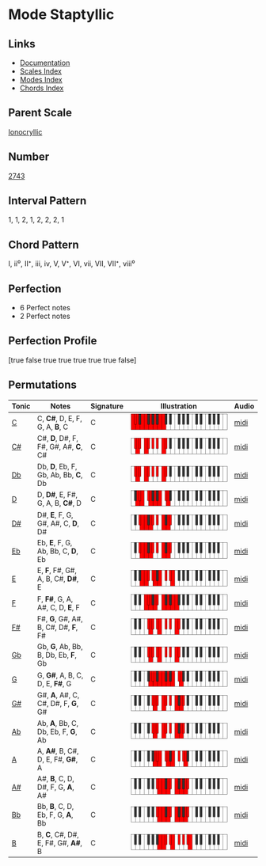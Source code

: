 # Mode Staptyllic

## Links

- [Documentation](index.md)
- [Scales Index](Scales.md)
- [Modes Index](Modes.md)
- [Chords Index](Chords.md)

## Parent Scale

[Ionocryllic](ScaleIonocryllic.md)

## Number

[2743](https://ianring.com/musictheory/scales/2743)

## Interval Pattern

1, 1, 2, 1, 2, 2, 2, 1

## Chord Pattern

I, ii⁰, II⁺, iii, iv, V, V⁺, VI, vii, VII, VII⁺, viii⁰

## Perfection

- 6 Perfect notes
- 2 Perfect notes

## Perfection Profile

[true false true true true true true false]

## Permutations

| Tonic | Notes | Signature | Illustration | Audio |
|-------|-------|-----------|--------------|-------|
| [C](ModeCNaturalStaptyllic.md) | C, **C#**, D, E, F, G, A, **B**, C | C | ![CNaturalStaptyllic](ModeCNaturalStaptyllic.png) | [midi](https://github.com/edipermadi/music/blob/main/docs/ModeCNaturalStaptyllic.mid?raw=true) |
| [C#](ModeCSharpStaptyllic.md) | C#, **D**, D#, F, F#, G#, A#, **C**, C# | C | ![CSharpStaptyllic](ModeCSharpStaptyllic.png) | [midi](https://github.com/edipermadi/music/blob/main/docs/ModeCSharpStaptyllic.mid?raw=true) |
| [Db](ModeDFlatStaptyllic.md) | Db, **D**, Eb, F, Gb, Ab, Bb, **C**, Db | C | ![DFlatStaptyllic](ModeDFlatStaptyllic.png) | [midi](https://github.com/edipermadi/music/blob/main/docs/ModeDFlatStaptyllic.mid?raw=true) |
| [D](ModeDNaturalStaptyllic.md) | D, **D#**, E, F#, G, A, B, **C#**, D | C | ![DNaturalStaptyllic](ModeDNaturalStaptyllic.png) | [midi](https://github.com/edipermadi/music/blob/main/docs/ModeDNaturalStaptyllic.mid?raw=true) |
| [D#](ModeDSharpStaptyllic.md) | D#, **E**, F, G, G#, A#, C, **D**, D# | C | ![DSharpStaptyllic](ModeDSharpStaptyllic.png) | [midi](https://github.com/edipermadi/music/blob/main/docs/ModeDSharpStaptyllic.mid?raw=true) |
| [Eb](ModeEFlatStaptyllic.md) | Eb, **E**, F, G, Ab, Bb, C, **D**, Eb | C | ![EFlatStaptyllic](ModeEFlatStaptyllic.png) | [midi](https://github.com/edipermadi/music/blob/main/docs/ModeEFlatStaptyllic.mid?raw=true) |
| [E](ModeENaturalStaptyllic.md) | E, **F**, F#, G#, A, B, C#, **D#**, E | C | ![ENaturalStaptyllic](ModeENaturalStaptyllic.png) | [midi](https://github.com/edipermadi/music/blob/main/docs/ModeENaturalStaptyllic.mid?raw=true) |
| [F](ModeFNaturalStaptyllic.md) | F, **F#**, G, A, A#, C, D, **E**, F | C | ![FNaturalStaptyllic](ModeFNaturalStaptyllic.png) | [midi](https://github.com/edipermadi/music/blob/main/docs/ModeFNaturalStaptyllic.mid?raw=true) |
| [F#](ModeFSharpStaptyllic.md) | F#, **G**, G#, A#, B, C#, D#, **F**, F# | C | ![FSharpStaptyllic](ModeFSharpStaptyllic.png) | [midi](https://github.com/edipermadi/music/blob/main/docs/ModeFSharpStaptyllic.mid?raw=true) |
| [Gb](ModeGFlatStaptyllic.md) | Gb, **G**, Ab, Bb, B, Db, Eb, **F**, Gb | C | ![GFlatStaptyllic](ModeGFlatStaptyllic.png) | [midi](https://github.com/edipermadi/music/blob/main/docs/ModeGFlatStaptyllic.mid?raw=true) |
| [G](ModeGNaturalStaptyllic.md) | G, **G#**, A, B, C, D, E, **F#**, G | C | ![GNaturalStaptyllic](ModeGNaturalStaptyllic.png) | [midi](https://github.com/edipermadi/music/blob/main/docs/ModeGNaturalStaptyllic.mid?raw=true) |
| [G#](ModeGSharpStaptyllic.md) | G#, **A**, A#, C, C#, D#, F, **G**, G# | C | ![GSharpStaptyllic](ModeGSharpStaptyllic.png) | [midi](https://github.com/edipermadi/music/blob/main/docs/ModeGSharpStaptyllic.mid?raw=true) |
| [Ab](ModeAFlatStaptyllic.md) | Ab, **A**, Bb, C, Db, Eb, F, **G**, Ab | C | ![AFlatStaptyllic](ModeAFlatStaptyllic.png) | [midi](https://github.com/edipermadi/music/blob/main/docs/ModeAFlatStaptyllic.mid?raw=true) |
| [A](ModeANaturalStaptyllic.md) | A, **A#**, B, C#, D, E, F#, **G#**, A | C | ![ANaturalStaptyllic](ModeANaturalStaptyllic.png) | [midi](https://github.com/edipermadi/music/blob/main/docs/ModeANaturalStaptyllic.mid?raw=true) |
| [A#](ModeASharpStaptyllic.md) | A#, **B**, C, D, D#, F, G, **A**, A# | C | ![ASharpStaptyllic](ModeASharpStaptyllic.png) | [midi](https://github.com/edipermadi/music/blob/main/docs/ModeASharpStaptyllic.mid?raw=true) |
| [Bb](ModeBFlatStaptyllic.md) | Bb, **B**, C, D, Eb, F, G, **A**, Bb | C | ![BFlatStaptyllic](ModeBFlatStaptyllic.png) | [midi](https://github.com/edipermadi/music/blob/main/docs/ModeBFlatStaptyllic.mid?raw=true) |
| [B](ModeBNaturalStaptyllic.md) | B, **C**, C#, D#, E, F#, G#, **A#**, B | C | ![BNaturalStaptyllic](ModeBNaturalStaptyllic.png) | [midi](https://github.com/edipermadi/music/blob/main/docs/ModeBNaturalStaptyllic.mid?raw=true) |
